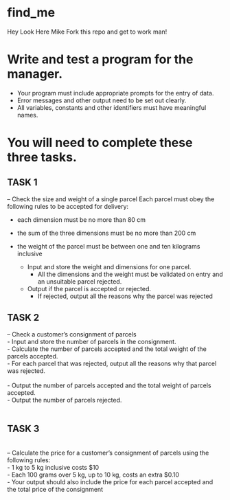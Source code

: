 # find_me
Hey Look Here Mike
Fork this repo and get to work man!

# Write and test a program for the manager.
- Your program must include appropriate prompts for the entry of data.
-  Error messages and other output need to be set out clearly. 
-  All variables, constants and other identifiers must have meaningful names. 
# You will need to complete these three tasks. 
## TASK 1 
– Check the size and weight of a single parcel Each parcel must obey the following rules to be accepted for delivery:
-  each dimension must be no more than 80 cm
- the sum of the three dimensions must be no more than 200 cm
- the weight of the parcel must be between one and ten kilograms inclusive

	-  Input and store the weight and dimensions for one parcel. 
		- All the dimensions and the weight must be validated on entry and an unsuitable parcel rejected. 
	- Output  if  the  parcel  is  accepted  or  rejected.  
		- If  rejected,  output  all  the  reasons  why  the  parcel  was  rejected
## TASK 2 
– Check a customer’s consignment of parcels
<br>
		 - Input and store the number of parcels in the consignment. 
<br>
		 - Calculate the number of parcels accepted and the total weight of the parcels accepted. 
		 <br>
		 - For each parcel that was rejected, output all the reasons why that parcel was rejected.
<br>
<br>
	 - Output the number of parcels accepted and the total weight of parcels accepted. 
	 <br>
	 - Output the number of parcels rejected.
	 <br>
	 <br>
## TASK 3 
<br>
– Calculate the price for a customer’s consignment of parcels using the following rules:
<br>
	 - 1 kg to 5 kg inclusive costs $10
	 <br>
	 - Each 100 grams over 5 kg, up to 10 kg, costs an extra $0.10
	 <br>
	 - Your output should also include the price for each parcel accepted and the total price of the consignment
